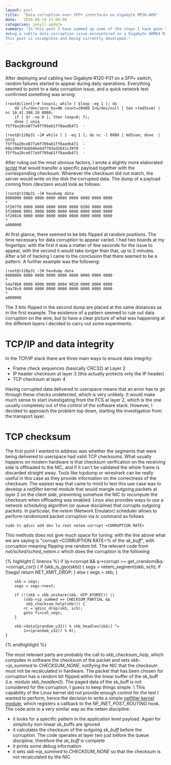 ```yaml
---
layout: post
title:  "Data corruption over SFP+ interfaces on Gigabyte MP30-AR0"
date:   2016-06-19 21:00:00
categories: jekyll update
summary: "In this post I have summed up some of the steps I have gone through to 
debug a subtle data corruption issue encountered on a Gigabyte ARM64 R120-MP31.
This post is incomplete and being currently developed."
---
```


Background
=======

After deploying and cabling two Gigabyte R120-P31 on a SFP+ switch, random failures 
started to appear during daily operations. Everything seemed
to point to a data corruption issue, and a quick network test confirmed something was wrong:

```
[root@client]~# loop=1; while [ $loop -eq 1 ]; do 
    dd if=/dev/zero bs=8K count=20480 2>&/dev/null | tee >(md5sum) | nc 10.41.208.28 8080; 
    if [ $? -ne 0 ]; then loop=0; fi; 
    done | uniq
f5ffba20ce077a9f789a61ff8aedb471  -

[root@r120p31 ~]# while [ 1 -eq 1 ]; do nc -l 8080 | md5sum; done  | uniq
f5ffba20ce077a9f789a61ff8aedb471  -
60e1904fda6b86ebdf703ed2b41c39f8  -
f5ffba20ce077a9f789a61ff8aedb471  -
```

After ruling out the most obvious factors, I wrote a slightly more elaborated
<a href="https://github.com/marcoguerri/packet-mangle/tree/master/userspace" target="_blank">
script</a>
that would transfer a specific payload together with the corresponding checksum. Whenever
the checksum did not match, the server would write on the disk the corrupted data.
The dump of a payload coming from /dev/zero would look as follows:

```
[root@r120p31 ~]# hexdump data 
0000000 0000 0000 0000 0000 0000 0000 0000 0000
*
5f207f0 0000 0000 0000 0000 0000 0200 0000 0000
5f20800 0001 0008 0000 0000 0000 0000 0000 0000
5f20810 0000 0000 0000 0000 0000 0000 0000 0000
*
a000000
```

At first glance, there seemed to be bits flipped at random positions. The time necessary for 
data corruption to appear varied. I had two boards at my fingertips: with the first 
it was a matter of few seconds for the issue to appear, with the second it would take 
longer than that, up to 2 minutes. After a bit of hacking I came to the conclusion that there 
seemed to be a pattern. A further example was the following:

```
[root@r120p31 ~]# hexdump data 
0000000 0000 0000 0000 0000 0000 0000 0000 0000
*
54a78b0 0800 0000 0000 0004 0020 0000 0000 0000
54a78c0 0000 0000 0000 0000 0000 0000 0000 0000
*
a000000
```

The 3 bits flipped in the second dump are placed at the same
distances as in the first example. The existence of a pattern seemed to rule
out data corruption on the wire, but to have a clear picture of what was happening
at the different layers I decided to carry out some experiments.

TCP/IP and data integrity
=======
In the TCP/IP stack there are three main ways to ensure data integrity:

  * Frame check sequences (basically CRC32) at Layer 2
  * IP header checksum at layer 3 (this actually protects only the IP header)
  * TCP checksum at layer 4

Having corrupted data delivered to userspace means that an error has to go
through these checks undetected, which is very unlikely. It would make much
sense to start investigating from the FCS at layer 2, which is the one usually
completely out of the control of the software stack. However, I decided to approach
the problem top down, starting the investigation from the transport layer.



TCP checksum
=======
The first point I wanted to address was whether the segments that
were being delivered to userspace had valid TCP checksums. What usually happens on 
modern hardware is that checksum verification on the receiving side is offloaded to the NIC,
and if it can't be validated the whole frame is discarded straight away. Tools
like tcpdump or wireshark can be really useful in this case as they provide
information on the correctness of the checksum. The easiest way that came to mind to test
this use case was to develop a *netfilter* kernel module that would mangle outgoing
packets at layer 2 on the client side, preventing somehow the NIC to recompute the checksum when
offloading was enabled. Linux also provides ways to use a network scheduling
algorithm (or queue discipline) that corrupts outgoing packets. In particular,
the *netem* (Network Emulator) scheduler allows to perform randomized packet
corruption via *tc* command as follows

```
sudo tc qdisc add dev lo root netem corrupt <CORRUPTION RATE>
```

This methods does not give much space for tuning: with the line above what we are saying
is "corrupt \<CORRUPTION RATE\>% of the *sk_buff*", with corruption meaning flipping one random
bit. The relevant code from *net/sched/sched_netem.c* which does the corruption 
is the following:


{% highlight C linenos %}
    if (q->corrupt && q->corrupt >= get_crandom(&q->corrupt_cor)) {
        if (skb_is_gso(skb)) {
            segs = netem_segment(skb, sch);
            if (!segs)
                return NET_XMIT_DROP;
        } else {
            segs = skb;
        }

        skb = segs;
        segs = segs->next;

        if (!(skb = skb_unshare(skb, GFP_ATOMIC)) ||
            (skb->ip_summed == CHECKSUM_PARTIAL &&
             skb_checksum_help(skb))) {
            rc = qdisc_drop(skb, sch);
            goto finish_segs;
        }

        skb->data[prandom_u32() % skb_headlen(skb)] ^=
            1<<(prandom_u32() % 8);
    }
{% endhighlight %}

The most relevant parts are probably the call to *skb_checksum_help*, which computes
in software the checksum of the packet and sets *skb->ip_summed* to *CHECKSUM_NONE*,
notifying the NIC that the checksum must not be recalculated in hardware. The packet 
that has been chosen for corruption has a random bit flipped
within the linear buffer of the sk_buff (i.e. modulo *skb_headlen()*). The paged data
of the sk_buff is not considered for the corruption, I guess to keep things simple.
\\
This capability of the Linux kernel did not provide enough control for the test I wanted to perform, hence the decision
to write a simple <a href="https://github.com/marcoguerri/packet-mangle/tree/master/kernelspace" target="_blank">
netfilter kernel module</a>, which registers a callback to the *NF_INET_POST_ROUTING* hook.
The code acts in a very similar way as the netem discipline:

  * it looks for a specific pattern in the application level payload. Again for simplicity
    non-linear sk_buffs are ignored
  * it calculates the checksum of the outgoing *sk_buff* before the corruption. 
    The code operates at layer
    two just before the queue discipline, therefore the *sk_buff* is complete
  * it prints some debug information
  * it sets *skb->ip_summed* to *CHECKSUM_NONE* so that the checksum is not recalculated
    by the NIC




<!---


 



To remove the queue discipline
sudo tc qdisc del dev lo root

On the client side:
cat /dev/uraondom | tr -dc "[:alpha:]" or tr -dc  | LD_PRELOAD=./socket.so nc <server-ip> <port>

Then regularly asking it to dump statistics on the packets dropped
pgrep nc | tail -n 1 | xargs -I{} kill -SIGUSR1 {}

On the server simply nc -l 8080


{% highlight python linenos %}
#!/usr/bin/env python
{% endhighlight %}



Attempt with Gigabyte machine

Client
yes "A" | tr -d "\n"  | pv | head -c 1K | tee >(md5sum) | nc 10.41.208.23 8080
d47b127bc2de2d687ddc82dac354c415


Server
nc -l 8080 | md5sum 
d47b127bc2de2d687ddc82dac354c415

Mhh...Good, nothing out of ordinary, double check with hexdump
00000000  41 41 41 41 41 41 41 41  41 41 41 41 41 41 41 41  |AAAAAAAAAAAAAAAA|               
*                                                                                                       
0ee6b280 


Now, let's go higher
yes "A" | tr -d "\n"  | pv | head -c 1M | tee >(md5sum) | nc 10.41.208.23 8080
e6065c4aa2ab1603008fc18410f579d4

nc -l 8080 | md5sum
e6065c4aa2ab1603008fc18410f579d4


yes "A" | tr -d "\n"  | pv | head -c 100M | tee >(md5sum) | nc 10.41.208.23 8080
5937fb14ca678edd47fca8acbf0f12d0


nc -l 8080 | tee data | md5sum
5d01dcae3df8c7b5fbe24176c53f5202

Whhhat!

│00000000  41 41 41 41 41 41 41 41  41 41 41 41 41 41 41 41  |AAAAAAAAAAAAAAAA|
│*
│012441a0  41 41 41 41 41 41 41 41  41 41 41 41 41 41 41 01  |AAAAAAAAAAAAAAA.|
│012441b0  41 41 41 41 61 41 41 40  41 41 41 41 41 41 41 41  |AAAAaAA@AAAAAAAA|
│012441c0  41 41 41 41 41 41 41 41  41 41 41 41 41 41 41 41  |AAAAAAAAAAAAAAAA|
│*
│04871a70  41 41 41 41 41 41 41 41  41 41 41 41 41 41 40 41  |AAAAAAAAAAAAAA@A|
│04871a80  41 41 c1 41 41 45 41 41  41 41 41 41 41 41 41 41  |AA.AAEAAAAAAAAAA|
│04871a90  41 41 41 41 41 41 41 41  41 41 41 41 41 41 41 41  |AAAAAAAAAAAAAAAA|
│*
│05b031a0  41 41 41 41 41 41 41 41  41 41 41 41 41 41 41 51  |AAAAAAAAAAAAAAAQ|
│05b031b0  41 41 41 41 49 41 01 41  41 41 41 41 41 41 41 41  |AAAAIA.AAAAAAAAA|
│05b031c0  41 41 41 41 41 41 41 41  41 41 41 41 41 41 41 41  |AAAAAAAAAAAAAAAA|
│*
│06400000


Ouch! Not good!

So, on my client machiene checksumming seems to be offloadd to the NIC. In fact

rx-checksumming: on
tx-checksumming: on
        tx-checksum-ipv4: on
        tx-checksum-unneeded: off
        tx-checksum-ip-generic: off
        tx-checksum-ipv6: on
        tx-checksum-fcoe-crc: on [fixed]
        tx-checksum-sctp: on [fixed]

In fact, during any transfer, tcpdump tells me that the checksum is bad

21:40:18.203248 IP (tos 0x0, ttl 64, id 64408, offset 0, flags [DF], proto TCP (6), length 1500)
    10.41.208.11.57868 > 10.41.208.23.webcache: Flags [.], cksum 0xba43 (incorrect -> 0x0a4f), seq 17893377:17894825, ack 1, win 115, options [nop,nop,TS val 3396989079 ecr 6464754], length 1448
21:40:18.203254 IP (tos 0x0, ttl 64, id 64409, offset 0, flags [DF], proto TCP (6), length 1500)
    10.41.208.11.57868 > 10.41.208.23.webcache: Flags [.], cksum 0xba43 (incorrect -> 0x9b8d), seq 17894825:17896273, ack 1, win 115, options [nop,nop,TS val 3396989079 ecr 6464754], length 1448

Now, turn off tcp checksumming
[root@IT4183-RK015746-2 ~]# ethtool -K eth7 tx off

And everything will look much better

21:42:31.867663 IP (tos 0x0, ttl 64, id 215, offset 0, flags [DF], proto TCP (6), length 1500)
    10.41.208.11.57870 > 10.41.208.23.webcache: Flags [.], cksum 0x582d (correct), seq 16504625:16506073, ack 1, win 115, options [nop,nop,TS val 3397122743 ecr 6498170], length 1448
21:42:31.867674 IP (tos 0x0, ttl 64, id 216, offset 0, flags [DF], proto TCP (6), length 1500)
    10.41.208.11.57870 > 10.41.208.23.webcache: Flags [.], cksum 0xb520 (correct), seq 16506073:16507521, ack 1, win 115, options [nop,nop,TS val 3397122743 ecr 6498170], length 1448


Now, checksum offloading happens at the nic level, so if I add a queue discipline
before the nic then the checksum that will be calculated will be the correct one


So, on the destination machine, rx checksumming should be disabled
rx-checksumming: off [fixed]
tx-checksumming: on
        tx-checksum-ipv4: on
        tx-checksum-ip-generic: off [fixed]
        tx-checksum-ipv6: off [fixed]
        tx-checksum-fcoe-crc: off [fixed]
        tx-checksum-sctp: off [fixed]


Let's try to do something nasty
[root@IT4183-RK015746-2 ~]# tc qdisc add dev eth7 root netem corrupt 10

Then usual 
dd if=/dev/zero bs=512 count=5000 | nc 10.41.208.23 8080


Let's have a look at the server side....

00000000  00 00 00 00 00 00 00 00  00 00 00 00 00 00 00 00  |................|
*
000031b0  00 00 00 00 00 00 00 00  00 00 00 04 00 00 00 00  |................|
000031c0  00 00 00 00 00 00 00 00  00 00 00 00 00 00 00 00  |................|
*
00009ea0  00 00 00 00 00 00 00 00  20 00 00 00 00 00 00 00  |........ .......|
00009eb0  00 00 00 00 00 00 00 00  00 00 00 00 00 00 00 00  |................|
*
0000a690  00 00 00 00 00 04 00 00  00 00 00 00 00 00 00 00  |................|
0000a6a0  00 00 00 00 00 00 00 00  00 00 00 00 00 00 00 00  |................|
*
0000e6e0  00 00 01 00 00 00 00 00  00 00 00 00 00 00 00 00  |................|
0000e6f0  00 00 00 00 00 00 00 00  00 00 00 00 00 00 00 00  |................|
*
000148e0  00 00 00 00 00 00 20 00  00 00 00 00 00 00 00 00  |...... .........|
000148f0  00 00 00 00 00 00 00 00  00 00 00 00 00 00 00 00  |................

Wait, this data is definitely not /dev/zero, but it's not that corrupted as I would
have expected it to be.. In fact, let's see how many retransmit we have with tcpinfo.



So let's see how many segments it's retransmitting in normal conditions:

dd if=/dev/zero bs=512 | pv |  LD_PRELOAD=./socket.so nc 10.41.208.23 8080
pgrep "nc$" | xargs -I{} kill -SIGUSR1 {} more or less every second

Lost: 0, Retransmitted: 154
Lost: 0, Retransmitted: 163
Lost: 0, Retransmitted: 174
Lost: 0, Retransmitted: 185
Lost: 0, Retransmitted: 194
Lost: 0, Retransmitted: 203

Well, this is probably considered normal, it's around ~3 times higher than
the retransmission rate towards my laptop, but's. No, it's not normal,
it's transferring at 160 MB/s, when it should be transferring much faster! 

dd if=/dev/zero bs=512 | pv |  LD_PRELOAD=./socket.so nc 10.41.208.23 8080
tc qdisc add dev eth7 root netem corrupt 10

Something wrong here
Lost: 0, Retransmitted: 5
Lost: 0, Retransmitted: 6
Lost: 0, Retransmitted: 6
Lost: 0, Retransmitted: 7
Lost: 0, Retransmitted: 7
Lost: 0, Retransmitted: 7
Lost: 0, Retransmitted: 7


This actually seems to be the correct behavior in presence a correctly working
checksum check. At the receive end, most of the segments are dropped, TCP window
basically is not growing at all. In fact, what you see at the remote end is
just few MSS transmitted, not more. on the nc process of the client is see a
higher values just because it's writing in the buffers, but the sliding window
remain of the same size. Let's try to limit the wmem of the tcp socket,
at some point also on the client side it should hang.. yes's, I think this theory is
right, just check what the values with sysctl -w mean, in fact the client tells me
I have written 2.7MB but in reality only 4032 bytes of data have been transmitted.
--->

